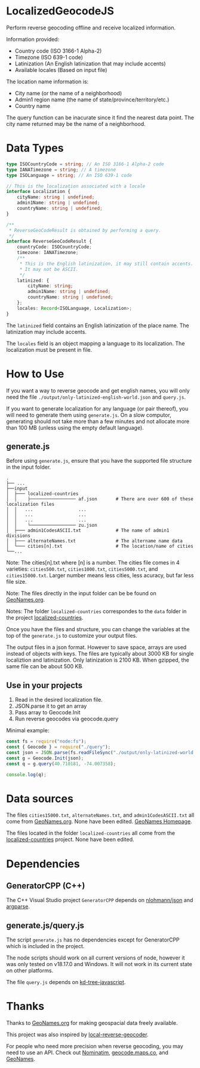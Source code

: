 # LocalizedGeocodeJS

Perform reverse geocoding offline and receive localized information.

Information provided:
- Country code (ISO 3166-1 Alpha-2)
- Timezone (ISO 639-1 code)
- Latinization (An English latinization that may include accents)
- Available locales (Based on input file)

The location name information is:
- City name (or the name of a neighborhood)
- Admin1 region name (the name of state/province/territory/etc.)
- Country name

The query function can be inacurate since it find the nearest data point. 
The city name returned may be the name of a neighborhood.

# Data Types

```typescript
type ISOCountryCode = string; // An ISO 3166-1 Alpha-2 code
type IANATimezone = string; // A timezone
type ISOLanguage = string; // An ISO 639-1 code

// This is the localization associated with a locale
interface Localization {
    cityName: string | undefined;
    admin1Name: string | undefined;
    countryName: string | undefined;
}

/**
 * ReverseGeoCodeResult is obtained by performing a query.
 */
interface ReverseGeoCodeResult {
    countryCode: ISOCountryCode;
    timezone: IANATimezone;
    /**
     * This is the English latinization, it may still contain accents.
     * It may not be ASCII.
     */
    latinized: {
        cityName: string;
        admin1Name: string | undefined;
        countryName: string | undefined;
    };
    locales: Record<ISOLanguage, Localization>;
}
```

The `latinized` field contains an English latinization of the place name. The latinization may include accents.

The `locales` field is an object mapping a language to its localization. The localization must be present in file.

# How to Use

If you want a way to reverse geocode and get english names, you will only need the file `./output/only-latinized-english-world.json` and `query.js`.

If you want to generate localization for any language (or pair thereof), you will need to generate them using `generate.js`. On a slow computor, generating should not take more than a few minutes and not allocate more than 100 MB (unless using the empty default language).

## generate.js

Before using `generate.js`, ensure that you have the supported file structure in the input folder.

```
.
├── ...
├──input
│  ├─── localized-countries
│  │    ├───────────────── af.json       # There are over 600 of these localization files
│  │   ...                 ...
│  │   ...                 ...
│  │   ...                 ...
│  │    └───────────────── zu.json
│  ├─── admin1CodesASCII.txt             # The name of admin1 divisions
│  ├─── alternateNames.txt               # The altername name data
│  └─── cities[n].txt                    # The location/name of cities
└──...
```

Note: The cities[n].txt where [n] is a number. The cities file comes in 4 varieties: `cities500.txt`, `cities1000.txt`, `cities5000.txt`, and `cities15000.txt`. Larger number means less cities, less acuracy, but far less file size.

Note: The files directly in the input folder can be be found on [GeoNames.org](https://download.geonames.org/export/dump/).

Notes: The folder `localized-countries` correspondes to the `data` folder in the project [localized-countries](https://github.com/marcbachmann/localized-countries).

Once you have the files and structure, you can change the variables at the top of the `generate.js` to customize your output files.

The output files in a json format. However to save space, arrays are used instead of objects with keys. 
The files are typically about 3000 KB for single localiztion and latinization. Only latinization is 2100 KB.
When gzipped, the same file can be about 500 KB. 


## Use in your projects

1. Read in the desired localization file.
2. JSON.parse it to get an array
3. Pass array to Geocode.Init
4. Run reverse geocodes via geocode.query

Minimal example:

```javascript
const fs = require("node:fs");
const { Geocode } = require("./query");
const json = JSON.parse(fs.readFileSync("./output/only-latinized-world.json"));
const g = Geocode.Init(json);
const q = g.query(40.710181, -74.007358);

console.log(q);
```

# Data sources

The files `cities15000.txt`, `alternateNames.txt`, and `admin1CodesASCII.txt` all come from [GeoNames.org](https://download.geonames.org/export/dump/). None have been edited. [GeoNames Homepage](https://www.geonames.org/).

The files located in the folder `localized-countries` all come from the [localized-countries](https://github.com/marcbachmann/localized-countries) project. None have been edited.

# Dependencies

## GeneratorCPP (C++)

The C++ Visual Studio project `GeneratorCPP` depends on [nlohmann/json](https://github.com/nlohmann/json) and [argparse](https://github.com/p-ranav/argparse).

## generate.js/query.js

The script `generate.js` has no dependencies except for GeneratorCPP  which is included in the project.

The node scripts should work on all current versions of node, however it was only tested on v18.17.0 and Windows. It will not work in its current state on other platforms.

The file `query.js` depends on [kd-tree-javascript](https://www.npmjs.com/package/kd-tree-javascript).

# Thanks

Thanks to [GeoNames.org](https://www.geonames.org/) for making geospacial data freely available.

This project was also inspired by [local-reverse-geocoder](https://github.com/tomayac/local-reverse-geocoder).

For people who need more precision when reverse geocoding, you may need to use an API. Check out [Nominatim](https://nominatim.org/), [geocode.maps.co](https://geocode.maps.co/), and [GeoNames](https://www.geonames.org/).
